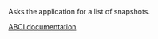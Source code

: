 Asks the application for a list of snapshots.

[ABCI documentation](https://docs.cometbft.com/v1/spec/abci/abci.html#listsnapshots)